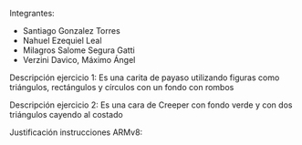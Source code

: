 Integrantes:

  - Santiago Gonzalez Torres
  - Nahuel Ezequiel Leal
  - Milagros Salome Segura Gatti
  - Verzini Davico, Máximo Ángel



Descripción ejercicio 1:
  Es una carita de payaso utilizando figuras como triángulos, rectángulos y círculos con un fondo con rombos 

Descripción ejercicio 2:
  Es una cara de Creeper con fondo verde y con dos triángulos cayendo al costado


Justificación instrucciones ARMv8:
